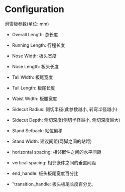 # Configuration

滑雪板参数(单位: mm)
* Overall Length: 总长度
* Running Length: 行程长度
* Nose Width: 板头宽度
* Nose Length: 板头长度

* Tail Width: 板尾宽度
* Tail Length: 板尾长度

* Waist Width: 板腰宽度
* Sidecut Radius: 侧切半径(此参数越小, 转弯半径越小)
* Sidecut Depth: 侧切深度(侧切半径越小, 侧切深度越大)

* Stand Setback: 站位偏移
* Stand Width: 建议间距(两脚之间的站距)
* horizontal spacing: 相邻嵌件之间的水平间距
* vertical spacing: 相邻嵌件之间的垂直间距

* end_handle: 板头板尾宽度百分比
* "transition_handle: 板头板尾长度百分比,